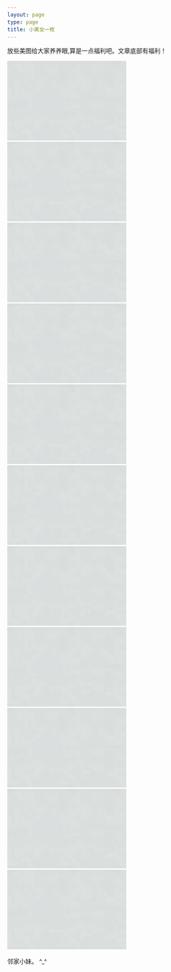```yaml
---
layout: page
type: page
title: 小美女一枚
---
```

<script src="https://cdn.jsdelivr.net/npm/vanilla-lazyload@12.0.0/dist/lazyload.min.js"></script>

放些美图给大家养养眼,算是一点福利吧。文章底部有福利！

<img src="/assets/img/grey_background.jpeg" src="/assets/img/xiaomeimei/1.1.jpeg" data-src="/assets/img/xiaomeimei/1.jpeg">
<img src="/assets/img/grey_background.jpeg" src="/assets/img/xiaomeimei/2.1.jpeg" data-src="/assets/img/xiaomeimei/2.jpeg">
<img src="/assets/img/grey_background.jpeg" src="/assets/img/xiaomeimei/3.1.jpeg" data-src="/assets/img/xiaomeimei/3.jpeg">
<img src="/assets/img/grey_background.jpeg" src="/assets/img/xiaomeimei/4.1.jpeg" data-src="/assets/img/xiaomeimei/4.jpeg">
<img src="/assets/img/grey_background.jpeg" src="/assets/img/xiaomeimei/5.1.jpeg" data-src="/assets/img/xiaomeimei/5.jpeg">
<img src="/assets/img/grey_background.jpeg" src="/assets/img/xiaomeimei/6.1.jpeg" data-src="/assets/img/xiaomeimei/6.jpeg">
<img src="/assets/img/grey_background.jpeg" src="/assets/img/xiaomeimei/7.1.jpeg" data-src="/assets/img/xiaomeimei/7.jpeg">
<img src="/assets/img/grey_background.jpeg" src="/assets/img/xiaomeimei/8.1.jpeg" data-src="/assets/img/xiaomeimei/8.jpeg">
<img src="/assets/img/grey_background.jpeg" src="/assets/img/xiaomeimei/9.1.jpeg" data-src="/assets/img/xiaomeimei/9.jpeg">
<img src="/assets/img/grey_background.jpeg" src="/assets/img/xiaomeimei/10.1.jpeg" data-src="/assets/img/xiaomeimei/10.jpeg">
<img src="/assets/img/grey_background.jpeg" src="/assets/img/xiaomeimei/11.1.jpeg" data-src="/assets/img/xiaomeimei/11.jpeg">


邻家小妹。 ^_^